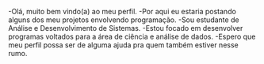 -Olá, muito bem vindo(a) ao meu perfil.
-Por aqui eu estaria postando alguns dos meu projetos envolvendo programação.
-Sou estudante de Análise e Desenvolvimento de Sistemas.
-Estou focado em desenvolver programas voltados para a área de ciência e análise de dados.
-Espero que meu perfil possa ser de alguma ajuda pra quem também estiver nesse rumo. 
